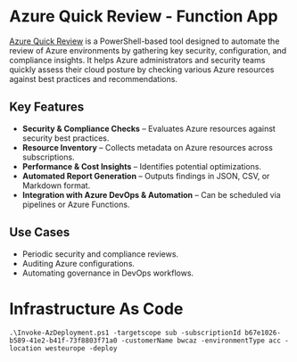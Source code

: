 # Azure Quick Review - Function App

[Azure Quick Review](https://github.com/azure/azqr) is a PowerShell-based tool designed to automate the review of Azure environments by gathering key security, configuration, and compliance insights. It helps Azure administrators and security teams quickly assess their cloud posture by checking various Azure resources against best practices and recommendations.

## Key Features
- **Security & Compliance Checks** – Evaluates Azure resources against security best practices.
- **Resource Inventory** – Collects metadata on Azure resources across subscriptions.
- **Performance & Cost Insights** – Identifies potential optimizations.
- **Automated Report Generation** – Outputs findings in JSON, CSV, or Markdown format.
- **Integration with Azure DevOps & Automation** – Can be scheduled via pipelines or Azure Functions.

## Use Cases
- Periodic security and compliance reviews.
- Auditing Azure configurations.
- Automating governance in DevOps workflows.

# Infrastructure As Code

```
.\Invoke-AzDeployment.ps1 -targetscope sub -subscriptionId b67e1026-b589-41e2-b41f-73f8803f71a0 -customerName bwcaz -environmentType acc -location westeurope -deploy
```